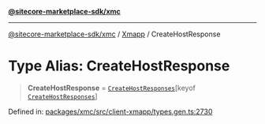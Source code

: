 [**@sitecore-marketplace-sdk/xmc**](../../../../README.md)

***

[@sitecore-marketplace-sdk/xmc](../../../../README.md) / [Xmapp](../README.md) / CreateHostResponse

# Type Alias: CreateHostResponse

> **CreateHostResponse** = [`CreateHostResponses`](CreateHostResponses.md)\[keyof [`CreateHostResponses`](CreateHostResponses.md)\]

Defined in: [packages/xmc/src/client-xmapp/types.gen.ts:2730](https://github.com/Sitecore/marketplace-sdk/blob/893df143248e67d8c66e942a96045542130259a0/packages/xmc/src/client-xmapp/types.gen.ts#L2730)
